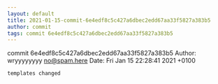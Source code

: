 ```yaml
---
layout: default
title: 2021-01-15-commit-6e4edf8c5c427a6dbec2edd67aa33f5827a383b5
author: commit
tags: commit 6e4edf8c5c427a6dbec2edd67aa33f5827a383b5
---
```


commit 6e4edf8c5c427a6dbec2edd67aa33f5827a383b5
Author: wryyyyyyyy <no@spam.here>
Date:   Fri Jan 15 22:28:41 2021 +0100

    templates changed

